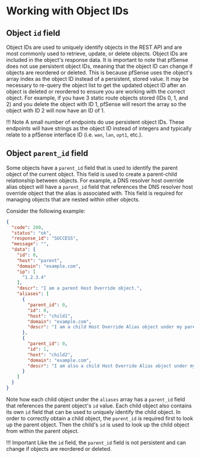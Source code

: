 # Working with Object IDs

## Object `id` field

Object IDs are used to uniquely identify objects in the REST API and are most commonly used to retrieve, update, or 
delete objects. Object IDs are included in the object's response data. It is important to note that pfSense does not
use persistent object IDs, meaning that the object ID can change if objects are reordered or deleted. This is because
pfSense uses the object's array index as the object ID instead of a persistent, stored value. It may be necessary to
re-query the object list to get the updated object ID after an object is deleted or reordered to ensure you are working
with the correct object. For example, if you have 3 static route objects stored (IDs 0, 1, and 2) and you delete the 
object with ID 1, pfSense will resort the array so the object with ID 2 will now have an ID of 1.

!!! Note
    A small number of endpoints do use persistent object IDs. These endpoints will have strings as the object ID instead
    of integers and typically relate to a pfSense interface ID (i.e. `wan`, `lan`, `opt1`, etc.).

## Object `parent_id` field

Some objects have a `parent_id` field that is used to identify the parent object of the current object. This field is
used to create a parent-child relationship between objects. For example, a DNS resolver host override alias object will 
have a `parent_id` field that references the DNS resolver host override object that the alias is associated with. This
field is required for managing objects that are nested within other objects.

Consider the following example:

```json
{
  "code": 200,
  "status": "ok",
  "response_id": "SUCCESS",
  "message": "",
  "data": {
    "id": 0,
    "host": "parent",
    "domain": "example.com",
    "ip": [
      "1.2.3.4"
    ],
    "descr": "I am a parent Host Override object.",
    "aliases": [
      {
        "parent_id": 0,
        "id": 0,
        "host": "child1",
        "domain": "example.com",
        "descr": "I am a child Host Override Alias object under my parent Host Override 'parent.example.com'"
      },
      {
        "parent_id": 0,
        "id": 1,
        "host": "child2",
        "domain": "example.com",
        "descr": "I am also a child Host Override Alias object under my parent Host Override 'parent.example.com'"
      }
    ]
  }
}
```

Note how each child object under the `aliases` array has a `parent_id` field that references the parent object's `id`
value. Each child object also contains its own `id` field that can be used to uniquely identify the child object. In
order to correctly obtain a child object, the `parent_id` is required first to look up the parent object. Then the child's `id` is used to 
look up the child object from within the parent object.

!!! Important
    Like the `id` field, the `parent_id` field is not persistent and can change if objects are reordered or deleted.